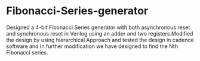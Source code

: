 # Fibonacci-Series-generator
Designed a 4-bit Fibonacci Series generator with both asynchronous reset and synchronous reset in Verilog using an adder and two registers.Modified the design by using hierarchical Approach and tested the design in cadence software and In further modification we have designed to find the Nth Fibonacci series.
